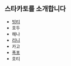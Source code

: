 ## 스타카토를 소개합니다

* [빙티](https://github.com/BurningFalls/git-practice/blob/019ae7ceb2e3b08b8a4e36860bc35cbbf42cf605/team-member-introduction/BingTee.md)
* 호두
* 해나
* [리니](https://github.com/BurningFalls/git-practice/blob/linirini/team-member-introduction/linirini.md)
* 카고
* [폭포](https://github.com/BurningFalls/git-practice/blob/burningfalls/team-member-introduction/pokpo.md)
* 호티
